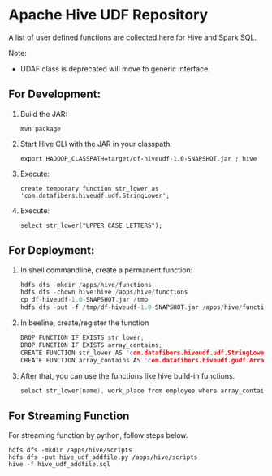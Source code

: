 # Apache Hive UDF Repository

A list of user defined functions are collected here for Hive and Spark SQL.

Note:
* UDAF class is deprecated will move to generic interface.


## For Development:

1. Build the JAR:
    ```
    mvn package
    ```

2. Start Hive CLI with the JAR in your classpath:
    ```
    export HADOOP_CLASSPATH=target/df-hiveudf-1.0-SNAPSHOT.jar ; hive
    ```

3. Execute:
    ```
    create temporary function str_lower as 'com.datafibers.hiveudf.udf.StringLower';
    ```

4. Execute:
    ```
    select str_lower("UPPER CASE LETTERS");
    ```

## For Deployment:

1. In shell commandline, create a permanent function:
    ```c
    hdfs dfs -mkdir /apps/hive/functions
    hdfs dfs -chown hive:hive /apps/hive/functions
    cp df-hiveudf-1.0-SNAPSHOT.jar /tmp
    hdfs dfs -put -f /tmp/df-hiveudf-1.0-SNAPSHOT.jar /apps/hive/functions
    ```
2. In beeline, create/register the function
    ```c
    DROP FUNCTION IF EXISTS str_lower;
    DROP FUNCTION IF EXISTS array_contains;
    CREATE FUNCTION str_lower AS 'com.datafibers.hiveudf.udf.StringLower' USING JAR 'hdfs:////apps/hive/functions/df-hiveudf-1.0-SNAPSHOT.jar';
    CREATE FUNCTION array_contains AS 'com.datafibers.hiveudf.gudf.ArrayContains' USING JAR 'hdfs:////apps/hive/functions/df-hiveudf-1.0-SNAPSHOT.jar';
    ```

3. After that, you can use the functions like hive build-in functions.
    ```c
    select str_lower(name), work_place from employee where array_contains(work_place, 'Toronto');
    ```

## For Streaming Function
For streaming function by python, follow steps below.
```
hdfs dfs -mkdir /apps/hive/scripts
hdfs dfs -put hive_udf_addfile.py /apps/hive/scripts
hive -f hive_udf_addfile.sql
```

